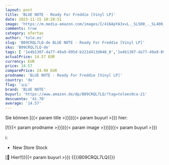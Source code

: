 ```yaml
---
layout: post
title: 'BLUE NOTE - Ready For Freddie [Vinyl LP]'
date: 2023-11-15 10:28:51
image: 'https://m.media-amazon.com/images/I/416ApYA3xvL._SL500_._SL400_.jpg'
comments: true
category: ofertas
author: 'tole.es'
slug: 'B09CRQL7LQ-de BLUE NOTE - Ready For Freddie [Vinyl LP]'
sku: 'B09CRQL7LQ-de'
tags: [ '1e4b1307-da77-49a9-895d-b221d413d048_0','1e4b1307-da77-49a9-895d-b221d413d048_7601','905a2af1-15b0-41e8-8d66-5164d18c431a_0','Arborist Merchandising Root','Artist Pages Filter Nodes','AutoRip','Custom Stores','Featured Categories','Formate','Jazz','Main Albums','Musik Kategorien','Musik-CDs & Vinyl','Regions','Regular Stores','Self Service','Shops','Soul-Jazz & Boogaloo','Special Features Stores','USA & Großbritannien','Vinyl','blue note','🇩🇪', ]
actualPrice: 14.57 EUR
currency: EUR
price: 14.57
comparePrice: 24.99 EUR
prodname: 'BLUE NOTE - Ready For Freddie [Vinyl LP]'
country: 'de'
flag: '🇩🇪'
brand: 'BLUE NOTE'
buyurl: 'https://www.amazon.de/dp/B09CRQL7LQ/?tag=tolees0ca-21'
descuento: '41.70'
average: '14.57'
---
```


Sie können [{{< param title >}}]({{< param buyurl >}}) hier:

[![{{< param prodname >}}]({{< param image >}})]({{< param buyurl >}})

ℹ️:

- New Store Stock

[🛒 Hier!!]({{< param buyurl >}})
{{<world>}}B09CRQL7LQ{{</world>}}
